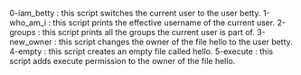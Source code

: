 0-iam_betty : this script switches the current user to the user betty.
1-who_am_i : this script prints the effective username of the current user.
2-groups : this script prints all the groups the current user is part of.
3-new_owner : this script changes the owner of the file hello to the user betty.
4-empty : this script creates an empty file called hello.
5-execute : this script adds execute permission to the owner of the file hello.

